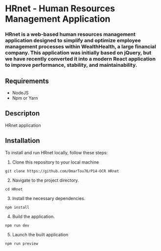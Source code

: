 
# HRnet - Human Resources Management Application

### HRnet is a web-based human resources management application designed to simplify and optimize employee management processes within WealthHealth, a large financial company. This application was initially based on jQuery, but we have recently converted it into a modern React application to improve performance, stability, and maintainability.


## Requirements

- NodeJS
- Npm or Yarn

## Descripton

HRnet application 

## Installation
To install and run HRnet locally, follow these steps:

1. Clone this repository to your local machine

`git clone https://github.com/OmarTou76/P14-OCR HRnet`

2. Navigate to the project directory.

`cd HRnet`


3. Install the necessary dependencies.

`npm install`

4. Build the application.

`npm run dev`

5. Launch the built application

`npm run preview`